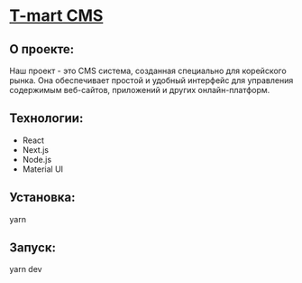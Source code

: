 # [T-mart CMS](https://t-mart-cms.vercel.app/member/memberSearch)

## О проекте:

Наш проект - это CMS система, созданная специально для корейского рынка.
Она обеспечивает простой и удобный интерфейс для управления содержимым веб-сайтов, приложений и других онлайн-платформ.

## Технологии:

* React
* Next.js
* Node.js
* Material UI

## Установка: 

yarn

## Запуск:

yarn dev
